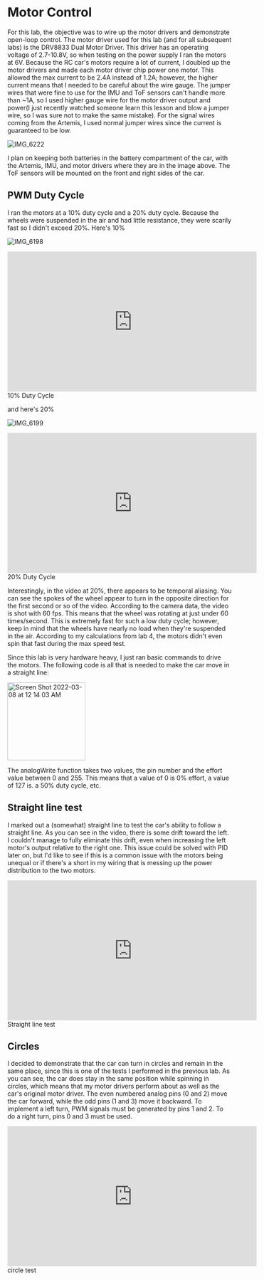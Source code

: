 # Motor Control
For this lab, the objective was to wire up the motor drivers and demonstrate open-loop control. The motor driver used for this lab (and for all subsequent labs) 
is the DRV8833 Dual Motor Driver. This driver has an operating voltage of 2.7-10.8V, so when testing on the power supply I ran the motors at 6V. 
Because the RC car's motors require a lot of current, I doubled up the motor drivers and made each motor driver chip power one motor. This allowed the max current to 
be 2.4A instead of 1.2A; however, the higher current means that I needed to be careful about the wire gauge. The jumper wires that were fine to use for the IMU and ToF
sensors can't handle more than ~1A, so I used higher gauge wire for the motor driver output and power(I just recently watched someone learn this lesson and blow a jumper wire,
so I was sure not to make the same mistake). For the signal wires coming from the Artemis, I used normal jumper wires since the current is guaranteed to be low. 

![IMG_6222](https://user-images.githubusercontent.com/71809396/157168254-4570de25-3a12-4178-8536-3954c25624fe.jpg)

I plan on keeping both batteries in the battery compartment of the car, with the Artemis, IMU, and motor drivers where they are in the image above. The ToF sensors will 
be mounted on the front and right sides of the car.

## PWM Duty Cycle
I ran the motors at a 10% duty cycle and a 20% duty cycle. Because the wheels were suspended in the air and had little resistance, they were scarily fast 
so I didn't exceed 20%. 
Here's 10%

![IMG_6198](https://user-images.githubusercontent.com/71809396/157169130-8603d4e6-f147-4a33-afb8-365f788e38b6.jpg)

<iframe width="560" height="315" src="https://youtu.be/1xWd1by1KB8" frameborder="0" allow="autoplay; encrypted-media" allowfullscreen></iframe> 10% Duty Cycle

and here's 20%

![IMG_6199](https://user-images.githubusercontent.com/71809396/157169181-730d1d58-fb66-4faa-8518-cc415d1a7e8e.jpg)

<iframe width="560" height="315" src="https://youtu.be/R6NFwGVXkhc" frameborder="0" allow="autoplay; encrypted-media" allowfullscreen></iframe> 20% Duty Cycle

Interestingly, in the video at 20%, there appears to be temporal aliasing. You can see the spokes of the wheel appear to turn in the opposite direction for the first second or so of the video. According to the camera data, the video is shot with 60 fps. This means that the wheel was rotating at just under 60 times/second. 
This is extremely fast for such a low duty cycle; however, keep in mind that the wheels have nearly no load when they're suspended in the air. According to my calculations from lab 4, the motors didn't even spin that fast during the max speed test. 

Since this lab is very hardware heavy, I just ran basic commands to drive the motors. The following code is all that is needed to make the car move in a straight line:

<img width="175" alt="Screen Shot 2022-03-08 at 12 14 03 AM" src="https://user-images.githubusercontent.com/71809396/157170836-84b65fcc-6dfa-4fe6-b55a-327a4b288b5b.png">

The analogWrite function takes two values, the pin number and the effort value between 0 and 255. This means that a value of 0 is 0% effort, a value of 127 is. a 50% duty cycle, etc. 

## Straight line test
I marked out a (somewhat) straight line to test the car's ability to follow a straight line. As you can see in the video, there is some drift toward the left. I couldn't manage to fully eliminate this drift, even when increasing the left motor's output relative to the right one. This issue could be solved with PID later on, but I'd like to see if this is a common issue with the motors being unequal or if there's a short in my wiring that is messing up the power distribution to the two motors. 

<iframe width="560" height="315" src="https://youtu.be/P3CG6HSHHvk" frameborder="0" allow="autoplay; encrypted-media" allowfullscreen></iframe> Straight line test

## Circles
I decided to demonstrate that the car can turn in circles and remain in the same place, since this is one of the tests I performed in the previous lab. As you can see, the car does stay in the same position while spinning in circles, which means that my motor drivers perform about as well as the car's original motor driver.
The even numbered analog pins (0 and 2) move the car forward, while the odd pins (1 and 3) move it backward. To implement a left turn, PWM signals must be generated by pins 1 and 2. To do a right turn, pins 0 and 3 must be used. 

<iframe width="560" height="315" src="https://youtu.be/f85yQD4egsQ" frameborder="0" allow="autoplay; encrypted-media" allowfullscreen></iframe> circle test



